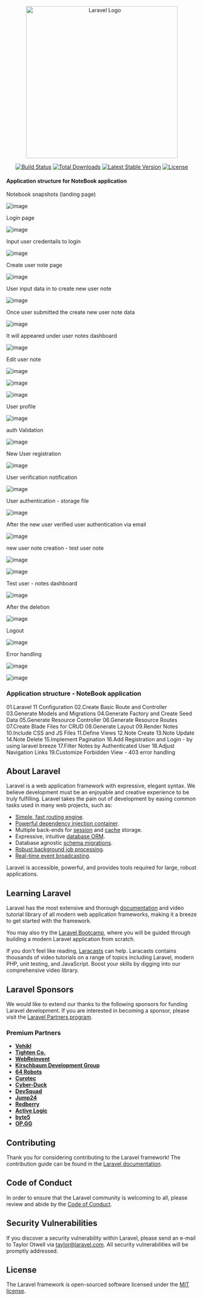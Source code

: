 <p align="center"><a href="https://laravel.com" target="_blank"><img src="https://raw.githubusercontent.com/laravel/art/master/logo-lockup/5%20SVG/2%20CMYK/1%20Full%20Color/laravel-logolockup-cmyk-red.svg" width="400" alt="Laravel Logo"></a></p>

<p align="center">
<a href="https://github.com/laravel/framework/actions"><img src="https://github.com/laravel/framework/workflows/tests/badge.svg" alt="Build Status"></a>
<a href="https://packagist.org/packages/laravel/framework"><img src="https://img.shields.io/packagist/dt/laravel/framework" alt="Total Downloads"></a>
<a href="https://packagist.org/packages/laravel/framework"><img src="https://img.shields.io/packagist/v/laravel/framework" alt="Latest Stable Version"></a>
<a href="https://packagist.org/packages/laravel/framework"><img src="https://img.shields.io/packagist/l/laravel/framework" alt="License"></a>
</p>


#### Application structure for NoteBook application



Notebook snapshots (landing page)


![image](https://github.com/1998Hirushamalith/Build-Laravel-11-Notebook-application/assets/130145482/b3d43559-fc4e-43c0-93cf-411c33642dca)



Login page


![image](https://github.com/1998Hirushamalith/Build-Laravel-11-Notebook-application/assets/130145482/ceb83246-7370-4343-873b-432c120a9468)


Input user credentails to login


![image](https://github.com/1998Hirushamalith/Build-Laravel-11-Notebook-application/assets/130145482/49c3ddd3-41eb-4c3d-b8ff-a95e699f3872)


Create user note page


![image](https://github.com/1998Hirushamalith/Build-Laravel-11-Notebook-application/assets/130145482/e0599444-877b-4bc4-9c2c-ed63c98a41e6)


User input data in to create new user note


![image](https://github.com/1998Hirushamalith/Build-Laravel-11-Notebook-application/assets/130145482/6d0b5fdf-d07b-4222-a9df-3169387ded9c)


Once user submitted the create new user note data


![image](https://github.com/1998Hirushamalith/Build-Laravel-11-Notebook-application/assets/130145482/0a44f650-c853-4ec9-b2f9-521774c6240f)


It will appeared under user notes dashboard


![image](https://github.com/1998Hirushamalith/Build-Laravel-11-Notebook-application/assets/130145482/e929a07a-83fa-485f-af5a-555ecc59996e)


Edit user note


![image](https://github.com/1998Hirushamalith/Build-Laravel-11-Notebook-application/assets/130145482/33715092-47be-4113-ab76-4101cf45edd3)


![image](https://github.com/1998Hirushamalith/Build-Laravel-11-Notebook-application/assets/130145482/9d244339-6b84-410f-9548-1e2c468267fd)


![image](https://github.com/1998Hirushamalith/Build-Laravel-11-Notebook-application/assets/130145482/2ca5b30b-64dc-49e8-b279-fbca5fd90e7a)


User profile


![image](https://github.com/1998Hirushamalith/Build-Laravel-11-Notebook-application/assets/130145482/b84fde29-2680-41c5-bacd-303ad89b26d0)


auth Validation


![image](https://github.com/1998Hirushamalith/Build-Laravel-11-Notebook-application/assets/130145482/b3ae893d-bc41-452e-9574-66732937a4dd)


New User registration


![image](https://github.com/1998Hirushamalith/Build-Laravel-11-Notebook-application/assets/130145482/da80c029-219d-4e58-977d-29a63d0e8972)


User verification notification


![image](https://github.com/1998Hirushamalith/Build-Laravel-11-Notebook-application/assets/130145482/6cc413bc-af7f-489f-a4dc-45dc5cf75931)


User authentication - storage file


![image](https://github.com/1998Hirushamalith/Build-Laravel-11-Notebook-application/assets/130145482/59231878-d14b-41ca-88bc-1bfc48040802)


After the new user verified user authentication via email


![image](https://github.com/1998Hirushamalith/Build-Laravel-11-Notebook-application/assets/130145482/50328781-9861-48d2-8d8d-cd1fe893e29b)


new user note creation - test user note


![image](https://github.com/1998Hirushamalith/Build-Laravel-11-Notebook-application/assets/130145482/a6065beb-9132-48fe-84e4-e347ec8bd3aa)


![image](https://github.com/1998Hirushamalith/Build-Laravel-11-Notebook-application/assets/130145482/3f7d7c65-d26e-49bf-8f61-3f531b06ef82)


Test user  - notes dashboard

![image](https://github.com/1998Hirushamalith/Build-Laravel-11-Notebook-application/assets/130145482/464e138e-7a9e-4827-abc3-23691950726e)


After the deletion

![image](https://github.com/1998Hirushamalith/Build-Laravel-11-Notebook-application/assets/130145482/a6651651-f719-4a15-8b95-580b890085db)


Logout

![image](https://github.com/1998Hirushamalith/Build-Laravel-11-Notebook-application/assets/130145482/4b24d4c0-1c98-4fd3-ade7-bcf6e7c9441a)


Error handling


![image](https://github.com/1998Hirushamalith/Build-Laravel-11-Notebook-application/assets/130145482/611edf7a-1449-4a18-ac4a-4dcfcc7c857b)


![image](https://github.com/1998Hirushamalith/Build-Laravel-11-Notebook-application/assets/130145482/654948d3-8d34-43d5-b508-bfbe2d25b13e)


### Application structure - NoteBook application

01.Laravel 11 Configuration
02.Create Basic Route and Controller
03.Generate Models and Migrations
04.Generate Factory and Create Seed Data
05.Generate Resource Controller
06.Generate Resource Routes
07.Create Blade Files for CRUD
08.Generate Layout
09.Render Notes
10.Include CSS and JS Files
11.Define Views
12.Note Create
13.Note Update
14.Note Delete
15.Implement Pagination
16.Add Registration and Login - by using laravel breeze
17.Filter Notes by Authenticated User
18.Adjust Navigation Links
19.Customize Forbidden View - 403 error handling

## About Laravel

Laravel is a web application framework with expressive, elegant syntax. We believe development must be an enjoyable and creative experience to be truly fulfilling. Laravel takes the pain out of development by easing common tasks used in many web projects, such as:

- [Simple, fast routing engine](https://laravel.com/docs/routing).
- [Powerful dependency injection container](https://laravel.com/docs/container).
- Multiple back-ends for [session](https://laravel.com/docs/session) and [cache](https://laravel.com/docs/cache) storage.
- Expressive, intuitive [database ORM](https://laravel.com/docs/eloquent).
- Database agnostic [schema migrations](https://laravel.com/docs/migrations).
- [Robust background job processing](https://laravel.com/docs/queues).
- [Real-time event broadcasting](https://laravel.com/docs/broadcasting).

Laravel is accessible, powerful, and provides tools required for large, robust applications.

## Learning Laravel

Laravel has the most extensive and thorough [documentation](https://laravel.com/docs) and video tutorial library of all modern web application frameworks, making it a breeze to get started with the framework.

You may also try the [Laravel Bootcamp](https://bootcamp.laravel.com), where you will be guided through building a modern Laravel application from scratch.

If you don't feel like reading, [Laracasts](https://laracasts.com) can help. Laracasts contains thousands of video tutorials on a range of topics including Laravel, modern PHP, unit testing, and JavaScript. Boost your skills by digging into our comprehensive video library.

## Laravel Sponsors

We would like to extend our thanks to the following sponsors for funding Laravel development. If you are interested in becoming a sponsor, please visit the [Laravel Partners program](https://partners.laravel.com).

### Premium Partners

- **[Vehikl](https://vehikl.com/)**
- **[Tighten Co.](https://tighten.co)**
- **[WebReinvent](https://webreinvent.com/)**
- **[Kirschbaum Development Group](https://kirschbaumdevelopment.com)**
- **[64 Robots](https://64robots.com)**
- **[Curotec](https://www.curotec.com/services/technologies/laravel/)**
- **[Cyber-Duck](https://cyber-duck.co.uk)**
- **[DevSquad](https://devsquad.com/hire-laravel-developers)**
- **[Jump24](https://jump24.co.uk)**
- **[Redberry](https://redberry.international/laravel/)**
- **[Active Logic](https://activelogic.com)**
- **[byte5](https://byte5.de)**
- **[OP.GG](https://op.gg)**

## Contributing

Thank you for considering contributing to the Laravel framework! The contribution guide can be found in the [Laravel documentation](https://laravel.com/docs/contributions).

## Code of Conduct

In order to ensure that the Laravel community is welcoming to all, please review and abide by the [Code of Conduct](https://laravel.com/docs/contributions#code-of-conduct).

## Security Vulnerabilities

If you discover a security vulnerability within Laravel, please send an e-mail to Taylor Otwell via [taylor@laravel.com](mailto:taylor@laravel.com). All security vulnerabilities will be promptly addressed.

## License

The Laravel framework is open-sourced software licensed under the [MIT license](https://opensource.org/licenses/MIT).
